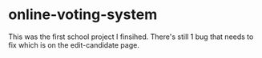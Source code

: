 # online-voting-system
This was the first school project I finsihed. 
There's still 1 bug that needs to fix which is on the edit-candidate page.
